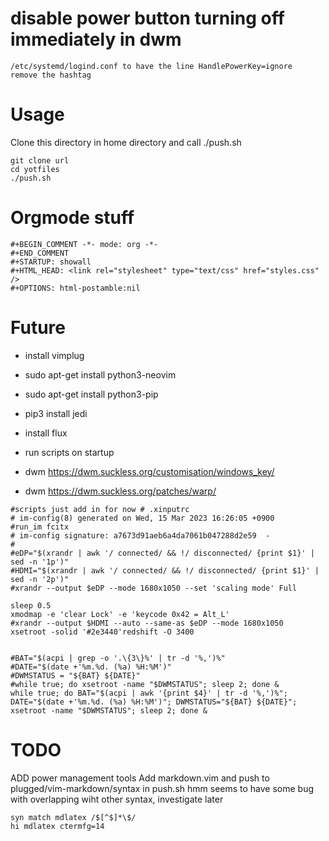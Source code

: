 # disable power button turning off immediately in dwm
```
/etc/systemd/logind.conf to have the line HandlePowerKey=ignore
remove the hashtag
```


# Usage
Clone this directory in home directory and call ./push.sh
```
git clone url
cd yotfiles
./push.sh
```

# Orgmode stuff
```
#+BEGIN_COMMENT -*- mode: org -*-
#+END_COMMENT
#+STARTUP: showall
#+HTML_HEAD: <link rel="stylesheet" type="text/css" href="styles.css" />
#+OPTIONS: html-postamble:nil
```

# Future
* install vimplug
* sudo apt-get install python3-neovim
* sudo apt-get install python3-pip
* pip3 install jedi
* install flux
* run scripts on startup

* dwm https://dwm.suckless.org/customisation/windows_key/
* dwm https://dwm.suckless.org/patches/warp/

```
#scripts just add in for now # .xinputrc
# im-config(8) generated on Wed, 15 Mar 2023 16:26:05 +0900
#run_im fcitx
# im-config signature: a7673d91aeb6a4da7061b047288d2e59  -
#
#eDP="$(xrandr | awk '/ connected/ && !/ disconnected/ {print $1}' |  sed -n '1p')"
#HDMI="$(xrandr | awk '/ connected/ && !/ disconnected/ {print $1}' |  sed -n '2p')"
#xrandr --output $eDP --mode 1680x1050 --set 'scaling mode' Full

sleep 0.5
xmodmap -e 'clear Lock' -e 'keycode 0x42 = Alt_L'
#xrandr --output $HDMI --auto --same-as $eDP --mode 1680x1050
xsetroot -solid '#2e3440'redshift -O 3400


#BAT="$(acpi | grep -o '.\{3\}%' | tr -d '%,')%"
#DATE="$(date +'%m.%d. (%a) %H:%M')"
#DWMSTATUS = "${BAT} ${DATE}"
#while true; do xsetroot -name "$DWMSTATUS"; sleep 2; done &
while true; do BAT="$(acpi | awk '{print $4}' | tr -d '%,')%"; DATE="$(date +'%m.%d. (%a) %H:%M')"; DWMSTATUS="${BAT} ${DATE}"; xsetroot -name "$DWMSTATUS"; sleep 2; done &
```

# TODO
ADD power management tools
Add markdown.vim and push to plugged/vim-markdown/syntax in push.sh
hmm seems to have some bug with overlapping wiht other syntax, investigate later
```
syn match mdlatex /$[^$]*\$/
hi mdlatex ctermfg=14  
```
